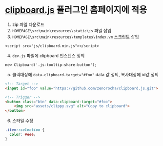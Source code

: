 # [clipboard.js](https://clipboardjs.com/) 플러그인 홈페이지에 적용

1. zip 파일 다운로드
2. `HOMEPAGE\src\main\resources\static\js` 파일 삽입
3. `HOMEPAGE\src\main\resources\templates\index.vm` 스크립트 삽입
  ```
  <script src="js/clipboard.min.js"></script>
  ```
4. `dev.js` 파일에 clipboard 인스턴스 정의
  ```
  new Clipboard('.js-tooltip-share-button');
  ```
5. 클릭대상에 `data-clipboard-target="#foo"` data 값 정의, 복사대상에 id값 정의
  ```html
  <!-- Target -->
  <input id="foo" value="https://github.com/zenorocha/clipboard.js.git">

  <!-- Trigger -->
  <button class="btn" data-clipboard-target="#foo">
      <img src="assets/clippy.svg" alt="Copy to clipboard">
  </button>
  ```
6. 스타일 수정

  ```css
  .item::selection {
    color: #eee;
  }
  ```

